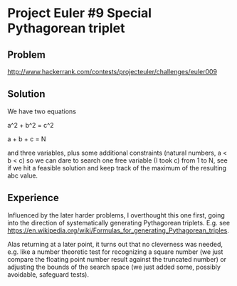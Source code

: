 # Project Euler #9 Special Pythagorean triplet

## Problem
http://www.hackerrank.com/contests/projecteuler/challenges/euler009

## Solution
We have two equations

a^2 + b^2 = c^2

a + b + c = N

and three variables, plus some additional constraints (natural numbers,
a < b < c) so we can dare to search one free variable (I took c) from
1 to N, see if we hit a feasible solution and keep track of the maximum
of the resulting abc value. 

## Experience
Influenced by the later harder problems, I overthought this one first,
going into the direction of systematically generating Pythagorean triplets.
E.g. see https://en.wikipedia.org/wiki/Formulas_for_generating_Pythagorean_triples.

Alas returning at a later point, it turns out that no cleverness was needed,
e.g. like a number theoretic test for recognizing a square number (we just compare 
the floating point number result against the truncated number) or
adjusting the bounds of the search space (we just added some, possibly avoidable,
safeguard tests). 
